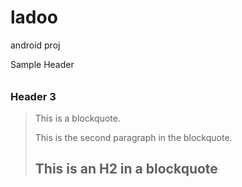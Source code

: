 ladoo
=====

android proj

Sample Header
######


### Header 3

> This is a blockquote.
> 
> This is the second paragraph in the blockquote.
>
> ## This is an H2 in a blockquote
